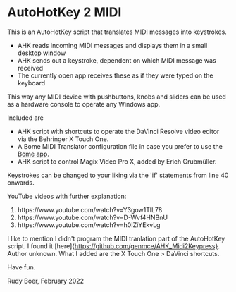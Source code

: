 # AutoHotKey 2 MIDI

This is an AutoHotKey script that translates MIDI messages into keystrokes.
 - AHK reads incoming MIDI messages and displays them in a small desktop window
 - AHK sends out a keystroke, dependent on which MIDI message was received
 - The currently open app receives these as if they were typed on the keyboard
 
This way any MIDI device with pushbuttons, knobs and sliders can be used as a hardware console to operate any Windows app.
 
Included are
 - AHK script with shortcuts to operate the DaVinci Resolve video editor via the Behringer X Touch One.
 - A Bome MIDI Translator configuration file in case you prefer to use the [Bome app](https://www.bome.com/products/miditranslator).
 - AHK script to control Magix Video Pro X, added by Erich Grubmüller.
 
Keystrokes can be changed to your liking via the 'if' statements from line 40 onwards.
 
YouTube videos with further explanation:
<ol>
 <li>https://www.youtube.com/watch?v=Y3gow1TlL78</li>
 <li>https://www.youtube.com/watch?v=D-Wvf4HNBnU</li>
 <li>https://www.youtube.com/watch?v=h0IZiYEkvLg</li>
</ol>
 
I like to mention I didn't program the MIDI tranlation part of the AutoHotKey script.
I found it [here]{https://github.com/genmce/AHK_Midi2Keypress}. Author unknown.
What I added are the X Touch One > DaVinci shortcuts.
 
Have fun.

Rudy Boer, February 2022
 
